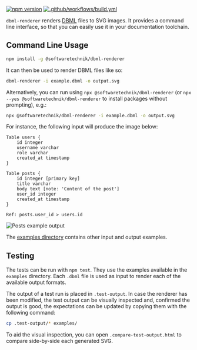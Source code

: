 [![npm version](https://img.shields.io/npm/v/@softwaretechnik/dbml-renderer)](https://www.npmjs.com/package/@softwaretechnik/dbml-renderer) [![.github/workflows/build.yml](https://github.com/softwaretechnik-berlin/dbml-renderer/actions/workflows/build.yml/badge.svg)](https://github.com/softwaretechnik-berlin/dbml-renderer/actions/workflows/build.yml)

`dbml-renderer` renders [DBML](https://www.dbml.org/home/) files to SVG images.
It provides a command line interface, so that you can easily use it in your
documentation toolchain.

## Command Line Usage

```bash
npm install -g @softwaretechnik/dbml-renderer
```

It can then be used to render DBML files like so:

```bash
dbml-renderer -i example.dbml -o output.svg
```

Alternatively, you can run using `npx @softwaretechnik/dbml-renderer` (or `npx --yes @softwaretechnik/dbml-renderer` to install packages without prompting), e.g.:

```bash
npx @softwaretechnik/dbml-renderer -i example.dbml -o output.svg
```

For instance, the following input will produce the image below:

```dbml
Table users {
    id integer
    username varchar
    role varchar
    created_at timestamp
}

Table posts {
    id integer [primary key]
    title varchar
    body text [note: 'Content of the post']
    user_id integer
    created_at timestamp
}

Ref: posts.user_id > users.id
```

![Posts example output](examples/user-posts.dbml.svg)

The [examples directory](examples/) contains other input and output examples.

## Testing

The tests can be run with `npm test`. They use the examples available in the
`examples` directory. Each `.dbml` file is used as input to render each of the
available output formats.

The output of a test run is placed in `.test-output`. In case the renderer has
been modified, the test output can be visually inspected and, confirmed the
output is good, the expectations can be updated by copying them with the
following command:

```bash
cp .test-output/* examples/
```

To aid the visual inspection, you can open `.compare-test-output.html` to
compare side-by-side each generated SVG.
